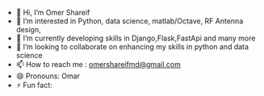- 👋 Hi, I’m Omer Shareif
- 👀 I’m interested in Python, data science, matlab/Octave, RF Antenna design,
- 🌱 I’m currently developing skills in Django,Flask,FastApi and many more
- 💞️ I’m looking to collaborate on enhancing my skills in python and data science
- 📫 How to reach me : omershareifmd@gmail.com
- 😄 Pronouns: Omar
- ⚡ Fun fact:

<!---
OmerShareif/OmerShareif is a ✨ special ✨ repository because its `README.md` (this file) appears on your GitHub profile.
You can click the Preview link to take a look at your changes.
--->
